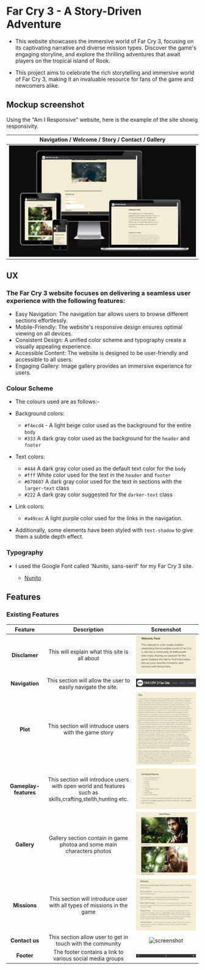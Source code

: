 # Far Cry 3 - A Story-Driven Adventure

- This website showcases the immersive world of Far Cry 3, focusing on its captivating narrative and diverse mission types. 
  Discover the game's engaging storyline, and explore the thrilling adventures that await players on the tropical island of Rook.
  
- This project aims to celebrate the rich storytelling and immersive world of Far Cry 3, making it an invaluable resource for fans of the game and newcomers alike.

## Mockup screenshot

Using the "Am I Responsive" website, here is the example of the site showig responsivity.

| Navigation / Welcome / Story / Contact / Gallery |
| :---: | 
| ![screenshot](assets/documentation/Responsivnes.png) | 

## UX
 ### The Far Cry 3 website focuses on delivering a seamless user experience with the following features:
 - Easy Navigation: The navigation bar allows users to browse different sections effortlessly.
 - Mobile-Friendly: The website's responsive design ensures optimal viewing on all devices.
 - Consistent Design: A unified color scheme and typography create a visually appealing experience.
 - Accessible Content: The website is designed to be user-friendly and accessible to all users.
 - Engaging Gallery: Image gallery provides an immersive experience for users.

### Colour Scheme

- The colours used are as follows:-

- Background colors:
    - `#f4ecd4` - A light beige color used as the background for the entire `body`
    - `#333` A dark gray color used as the background for the `header` and `footer`
- Text colors:
    - `#444` A dark gray color used as the default text color for the `body`
    - `#fff` White color used for the text in the `header` and `footer`
    - `#070607` A dark gray color used for the text in sections with the `larger-text` class
    - `#222` A dark gray color suggested for the `darker-text` class
- Link colors:
    - `#a49cec` A light purple color used for the links in the navigation.
- Additionally, some elements have been styled with `text-shadow` to give them a subtle depth effect.

### Typography

- I used the Google Font called 'Nunito, sans-serif' for my Far Cry 3 site.

   - [Nunito](https://fonts.google.com/specimen/Nunito+Sans)

## Features

### Existing Features

 | Feature | Description | Screenshot |
| :---: | :---: | :---: |
| **Disclamer** | This will explain what this site is all about | ![screenshot](assets/documentation/Disclamer.png) |
| **Navigation** | This section will allow the user to easily navigate the site. | ![screenshot](assets/documentation/Navigation.png) |
| **Plot** | This section will intruduce users with the game story | ![screenshot](assets/documentation/Plot.png) |
| **Gameplay-features** | This section will introduce users with open world and features such as skills,crafting,stelth,hunting etc. | ![screenshot](assets/documentation/gameplay-features.png) |
| **Gallery** | Gallery section contain in game photoa and some main characters photos | ![screenshot](assets/documentation/Gallery.png) |
| **Missions** | This section will introduce user with all types of missions in the game | ![screenshot](assets/documentation/Missions.png) |
| **Contact us** | This section allow user to get in touch with the community| ![screenshot]() |
| **Footer** | The footer contains a link to various social media groups | ![screenshot](assets/documentation/Footer.png) |

